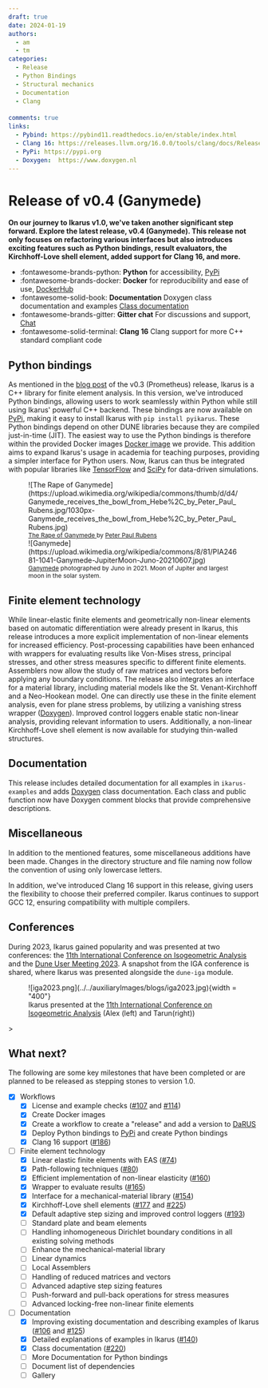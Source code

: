 ```yaml
---
draft: true
date: 2024-01-19
authors:
  - am
  - tm
categories:
  - Release
  - Python Bindings
  - Structural mechanics
  - Documentation
  - Clang

comments: true
links:
  - Pybind: https://pybind11.readthedocs.io/en/stable/index.html
  - Clang 16: https://releases.llvm.org/16.0.0/tools/clang/docs/ReleaseNotes.html
  - PyPi: https://pypi.org
  - Doxygen:  https://www.doxygen.nl
---
```


# Release of v0.4 (Ganymede)

**On our journey to Ikarus v1.0, we've taken another significant step forward. Explore the latest release, v0.4 (Ganymede).
This release not only focuses on refactoring various interfaces but also introduces
exciting features such as Python bindings, result evaluators, the Kirchhoff-Love shell element,
added support for Clang 16, and more.**
<div class="grid cards" markdown>

- :fontawesome-brands-python: __Python__ for accessibility, [PyPi](https://pypi.org/project/pyikarus/)
- :fontawesome-brands-docker: __Docker__ for reproducibility and ease of use, [DockerHub](https://hub.docker.com/r/ikarusproject/ikarus-dev)
- :fontawesome-solid-book: __Documentation__ Doxygen class documentation and examples [Class documentation](../../doxygen/html/index.html)
- :fontawesome-brands-gitter: __Gitter chat__ For discussions and support, [Chat](https://gitter.im/ikarus-project/community)
- :fontawesome-solid-terminal: __Clang 16__ Clang support for more C++ standard compliant code
</div>
<!-- more --> 

## Python bindings

As mentioned in the [blog post](v0.3.md) of the v0.3 (Prometheus) release, Ikarus is a C++ library for finite element analysis.
In this version, we've introduced Python bindings, allowing users to work seamlessly within Python while still using Ikarus' powerful C++ backend.
These bindings are now available on [PyPi](https://pypi.org/project/pyikarus/), making it easy to install Ikarus with `pip install pyikarus`.
These Python bindings depend on other DUNE libraries because they are compiled just-in-time (JIT).
The easiest way to use the Python bindings is therefore within the provided Docker images [Docker image](https://hub.docker.com/r/ikarusproject/ikarus-dev) we provide.
This addition aims to expand Ikarus's usage in academia for teaching purposes, providing a simpler interface for Python users.
Now, Ikarus can thus be integrated with popular libraries like [TensorFlow](https://www.tensorflow.org/) and [SciPy](https://scipy.org/) for data-driven simulations.

<figure class="inline end" markdown>
![The Rape of Ganymede](https://upload.wikimedia.org/wikipedia/commons/thumb/d/d4/Ganymede_receives_the_bowl_from_Hebe%2C_by_Peter_Paul_Rubens.jpg/1030px-Ganymede_receives_the_bowl_from_Hebe%2C_by_Peter_Paul_Rubens.jpg)
  <figcaption style="font-size: 12px"><a href="https://commons.wikimedia.org/wiki/File:Ganymede_receives_the_bowl_from_Hebe,_by_Peter_Paul_Rubens.jpg">The Rape of Ganymede
</a> by <a href="https://en.wikipedia.org/wiki/Peter_Paul_Rubens">Peter Paul Rubens</a></figcaption>
![Ganymede](https://upload.wikimedia.org/wikipedia/commons/8/81/PIA24681-1041-Ganymede-JupiterMoon-Juno-20210607.jpg)
  <figcaption style="font-size: 12px"><a href="https://en.wikipedia.org/wiki/Ganymede_(moon)">Ganymede</a> photographed by Juno in 2021. Moon of Jupiter and largest moon in the solar system.</figcaption>
</figure>

## Finite element technology

While linear-elastic finite elements and geometrically non-linear elements based on automatic differentiation were already present in Ikarus,
this release introduces a more explicit implementation of non-linear elements for increased efficiency.
Post-processing capabilities have been enhanced with wrappers for evaluating results like Von-Mises stress, principal stresses, and other
stress measures specific to different finite elements. Assemblers now allow the study of raw matrices and vectors before applying any boundary
conditions.
The release also integrates an interface for a material library, including material models like the St. Venant-Kirchhoff and a Neo-Hookean model.
One can directly use these in the finite element analysis, even for plane stress problems, by utilizing a vanishing stress wrapper ([Doxygen](../../doxygen/html/a01321.html)).
Improved control loggers enable static non-linear analysis, providing relevant information to users.
Additionally, a non-linear Kirchhoff-Love shell element is now available for studying thin-walled structures.

## Documentation

This release includes detailed documentation for all examples in `ikarus-examples` and adds [Doxygen](../../doxygen/html/index.html)
class documentation.
Each class and public function now have Doxygen comment blocks that provide comprehensive descriptions.

## Miscellaneous

In addition to the mentioned features, some miscellaneous additions have been made.
Changes in the directory structure and file naming now follow the convention of using only lowercase letters.

In addition, we've introduced Clang 16 support in this release, giving users the flexibility to choose their preferred compiler.
Ikarus continues to support GCC 12, ensuring compatibility with multiple compilers.

## Conferences

During 2023, Ikarus gained popularity and was presented at two conferences:
the [11th International Conference on Isogeometric Analysis](https://iga2023.sciencesconf.org/) and the [Dune User Meeting 2023](https://dune-project.org/community/meetings/2023-09-usermeeting/).
A snapshot from the IGA conference is shared, where Ikarus was presented alongside the `dune-iga` module.

<figure class="inline end" markdown>
![iga2023.png](../../auxiliaryImages/blogs/iga2023.jpg){width = "400"}
<figcaption>Ikarus presented at the <a href="https://iga2023.sciencesconf.org/">11th International Conference on Isogeometric Analysis</a> (Alex (left) and Tarun(right))</figcaption>
</figure>>

## What next?

The following are some key milestones that have been completed or are planned to be released as stepping stones to version 1.0.

- [x] Workflows
  - [x] License and example checks ([#107](https://github.com/ikarus-project/ikarus/pull/107) and [#114](https://github.com/ikarus-project/ikarus/pull/114))
  - [x] Create Docker images
  - [x] Create a workflow to create a "release" and add a version to [DaRUS](https://darus.uni-stuttgart.de/dataset.xhtml?persistentId=doi%3A10.18419%2Fdarus-3303&version=DRAFT)
  - [x] Deploy Python bindings to [PyPi](https://pypi.org/) and create Python bindings
  - [x] Clang 16 support ([#186](https://github.com/ikarus-project/ikarus/pull/176 "To pull request"))

- [ ] Finite element technology
  - [x] Linear elastic finite elements with EAS ([#74](https://github.com/ikarus-project/ikarus/pull/74 "To pull request"))
  - [x] Path-following techniques ([#80](https://github.com/ikarus-project/ikarus/pull/80 "To pull request"))
  - [x] Efficient implementation of non-linear elasticity ([#160](https://github.com/ikarus-project/ikarus/pull/160 "To pull request"))
  - [x] Wrapper to evaluate results ([#165](https://github.com/ikarus-project/ikarus/pull/165 "To pull request"))
  - [x] Interface for a mechanical-material library ([#154](https://github.com/ikarus-project/ikarus/pull/154 "To pull request"))
  - [x] Kirchhoff-Love shell elements ([#177](https://github.com/ikarus-project/ikarus/pull/177 "To pull request")
    and [#225](https://github.com/ikarus-project/ikarus/pull/225 "To pull request"))
  - [x] Default adaptive step sizing and improved control loggers ([#193](https://github.com/ikarus-project/ikarus/pull/193 "To pull request"))
  - [ ] Standard plate and beam elements
  - [ ] Handling inhomogeneous Dirichlet boundary conditions in all existing solving methods
  - [ ] Enhance the mechanical-material library
  - [ ] Linear dynamics
  - [ ] Local Assemblers
  - [ ] Handling of reduced matrices and vectors
  - [ ] Advanced adaptive step sizing features
  - [ ] Push-forward and pull-back operations for stress measures
  - [ ] Advanced locking-free non-linear finite elements

- [ ] Documentation
  - [x] Improving existing documentation and describing examples of Ikarus
    ([#106](https://github.com/ikarus-project/ikarus/pull/106 "To pull request")
    and [#125](https://github.com/ikarus-project/ikarus/pull/125 "To pull request"))
  - [x] Detailed explanations of examples in Ikarus ([#140](https://github.com/ikarus-project/ikarus/pull/140 "To pull request"))
  - [x] Class documentation ([#220](https://github.com/ikarus-project/ikarus/pull/220 "To pull request"))
  - [ ] More Documentation for Python bindings
  - [ ] Document list of dependencies
  - [ ] Gallery
